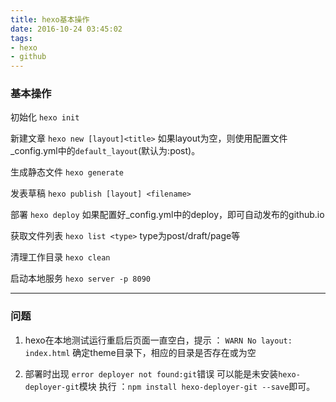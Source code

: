 ```yaml
---
title: hexo基本操作
date: 2016-10-24 03:45:02
tags:
- hexo
- github
---
```

### 基本操作

初始化
`hexo init`

新建文章
`hexo new [layout]<title>`
如果layout为空，则使用配置文件_config.yml中的`default_layout`(默认为:post)。

生成静态文件
`hexo generate `

发表草稿
`hexo publish [layout] <filename>`

部署
`hexo deploy`
如果配置好_config.yml中的deploy，即可自动发布的github.io

获取文件列表
`hexo list <type>`
type为post/draft/page等

清理工作目录
`hexo clean`

启动本地服务
`hexo server -p 8090`

***

### 问题
1. hexo在本地测试运行重启后页面一直空白，提示 ： `WARN No layout: index.html`
确定theme目录下，相应的目录是否存在或为空

2. 部署时出现 `error deployer not found:git`错误 
 可以能是未安装`hexo-deployer-git`模块
 执行 ：`npm install hexo-deployer-git --save`即可。 
